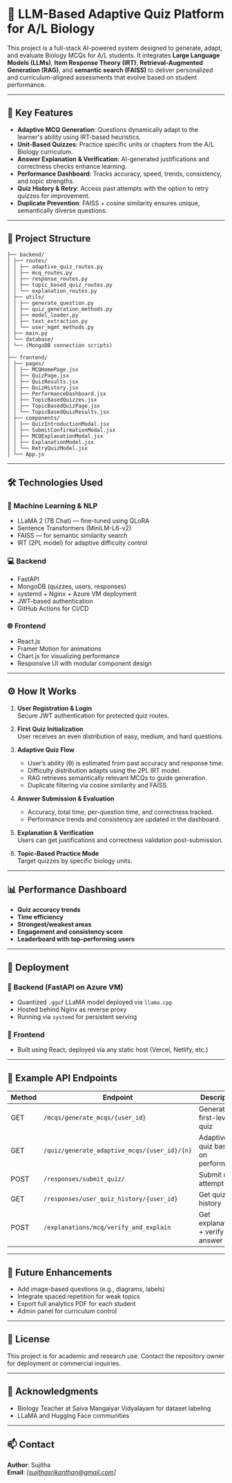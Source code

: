 # 🧠 LLM-Based Adaptive Quiz Platform for A/L Biology

This project is a full-stack AI-powered system designed to generate, adapt, and evaluate Biology MCQs for A/L students. It integrates **Large Language Models (LLMs)**, **Item Response Theory (IRT)**, **Retrieval-Augmented Generation (RAG)**, and **semantic search (FAISS)** to deliver personalized and curriculum-aligned assessments that evolve based on student performance.

---

## 🚀 Key Features

- **Adaptive MCQ Generation**: Questions dynamically adapt to the learner's ability using IRT-based heuristics.
- **Unit-Based Quizzes**: Practice specific units or chapters from the A/L Biology curriculum.
- **Answer Explanation & Verification**: AI-generated justifications and correctness checks enhance learning.
- **Performance Dashboard**: Tracks accuracy, speed, trends, consistency, and topic strengths.
- **Quiz History & Retry**: Access past attempts with the option to retry quizzes for improvement.
- **Duplicate Prevention**: FAISS + cosine similarity ensures unique, semantically diverse questions.

---

## 📂 Project Structure

```
├── backend/
│ ├── routes/
│ │ ├── adaptive_quiz_routes.py
│ │ ├── mcq_routes.py
│ │ ├── response_routes.py
│ │ ├── topic_based_quiz_routes.py
│ │ └── explanation_routes.py
│ ├── utils/
│ │ ├── generate_question.py
│ │ ├── quiz_generation_methods.py
│ │ ├── model_loader.py
│ │ ├── text_extraction.py
│ │ └── user_mgmt_methods.py
│ ├── main.py
│ └── database/
│ └── (MongoDB connection scripts)
│
├── frontend/
│ ├── pages/
│ │ ├── MCQHomePage.jsx
│ │ ├── QuizPage.jsx
│ │ ├── QuizResults.jsx
│ │ ├── QuizHistory.jsx
│ │ ├── PerformanceDashboard.jsx
│ │ ├── TopicBasedQuizzes.jsx
│ │ ├── TopicBasedQuizPage.jsx
│ │ └── TopicBasedQuizResults.jsx
│ ├── components/
│ │ ├── QuizIntroductionModal.jsx
│ │ ├── SubmitConfirmationModal.jsx
│ │ ├── MCQExplanationModal.jsx
│ │ ├── ExplanationModel.jsx
│ │ └── RetryQuizModel.jsx
│ └── App.js
```

---

## 🛠️ Technologies Used

### 🧠 Machine Learning & NLP
- LLaMA 2 (7B Chat) — fine-tuned using QLoRA
- Sentence Transformers (MiniLM-L6-v2)
- FAISS — for semantic similarity search
- IRT (2PL model) for adaptive difficulty control

### 💻 Backend
- FastAPI
- MongoDB (quizzes, users, responses)
- systemd + Nginx + Azure VM deployment
- JWT-based authentication
- GitHub Actions for CI/CD

### 🌐 Frontend
- React.js
- Framer Motion for animations
- Chart.js for visualizing performance
- Responsive UI with modular component design

---

## ⚙️ How It Works

1. **User Registration & Login**  
   Secure JWT authentication for protected quiz routes.

2. **First Quiz Initialization**  
   User receives an even distribution of easy, medium, and hard questions.

3. **Adaptive Quiz Flow**  
   - User’s ability (θ) is estimated from past accuracy and response time.
   - Difficulty distribution adapts using the 2PL IRT model.
   - RAG retrieves semantically relevant MCQs to guide generation.
   - Duplicate filtering via cosine similarity and FAISS.

4. **Answer Submission & Evaluation**  
   - Accuracy, total time, per-question time, and correctness tracked.
   - Performance trends and consistency are updated in the dashboard.

5. **Explanation & Verification**  
   Users can get justifications and correctness validation post-submission.

6. **Topic-Based Practice Mode**  
   Target quizzes by specific biology units.

---

## 📊 Performance Dashboard

- **Quiz accuracy trends**
- **Time efficiency**
- **Strongest/weakest areas**
- **Engagement and consistency score**
- **Leaderboard with top-performing users**

---

## 💾 Deployment

### 🔧 Backend (FastAPI on Azure VM)

- Quantized `.gguf` LLaMA model deployed via `llama.cpp`
- Hosted behind Nginx as reverse proxy
- Running via `systemd` for persistent serving

### 🔧 Frontend

- Built using React, deployed via any static host (Vercel, Netlify, etc.)

---

## 🧪 Example API Endpoints

| Method | Endpoint                                      | Description                        |
|--------|-----------------------------------------------|------------------------------------|
| GET    | `/mcqs/generate_mcqs/{user_id}`               | Generate first-level quiz          |
| GET    | `/quiz/generate_adaptive_mcqs/{user_id}/{n}`  | Adaptive quiz based on performance |
| POST   | `/responses/submit_quiz/`                     | Submit quiz attempt                |
| GET    | `/responses/user_quiz_history/{user_id}`      | Get quiz history                   |
| POST   | `/explanations/mcq/verify_and_explain`        | Get explanation + verify answer    |

---

## 📌 Future Enhancements

- Add image-based questions (e.g., diagrams, labels)
- Integrate spaced repetition for weak topics
- Export full analytics PDF for each student
- Admin panel for curriculum control

---

## 📜 License

This project is for academic and research use. Contact the repository owner for deployment or commercial inquiries.

---

## 🙌 Acknowledgments

- Biology Teacher at Saiva Mangaiyar Vidyalayam for dataset labeling
- LLaMA and Hugging Face communities

---

## 📫 Contact

**Author**: Sujitha  
**Email**: *[sujithasrikanthan@gmail.com]*  
